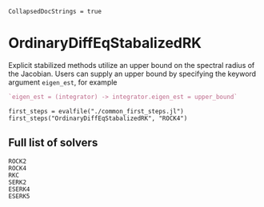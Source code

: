 ```@meta
CollapsedDocStrings = true
```
# OrdinaryDiffEqStabalizedRK

Explicit stabilized methods utilize an upper bound on the spectral radius of the Jacobian.
Users can supply an upper bound by specifying the keyword argument `eigen_est`, for example

```julia
`eigen_est = (integrator) -> integrator.eigen_est = upper_bound`
```

```@eval
first_steps = evalfile("./common_first_steps.jl")
first_steps("OrdinaryDiffEqStabalizedRK", "ROCK4")
```

## Full list of solvers

```@docs
ROCK2 
ROCK4 
RKC
SERK2
ESERK4
ESERK5
```
